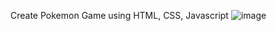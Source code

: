 Create Pokemon Game using HTML, CSS, Javascript
![image](https://github.com/user-attachments/assets/b02ab67c-162a-48d4-9209-58579bbbe6d6)

